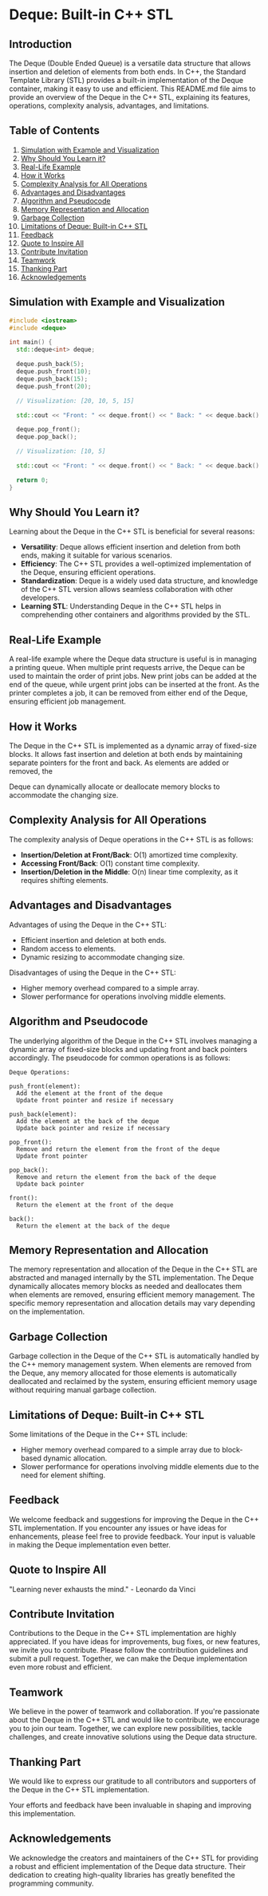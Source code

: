# Deque: Built-in C++ STL

## Introduction
The Deque (Double Ended Queue) is a versatile data structure that allows insertion and deletion of elements from both ends. In C++, the Standard Template Library (STL) provides a built-in implementation of the Deque container, making it easy to use and efficient. This README.md file aims to provide an overview of the Deque in the C++ STL, explaining its features, operations, complexity analysis, advantages, and limitations.

## Table of Contents
1. [Simulation with Example and Visualization](#simulation-with-example-and-visualization)
2. [Why Should You Learn it?](#why-should-you-learn-it)
3. [Real-Life Example](#real-life-example)
4. [How it Works](#how-it-works)
5. [Complexity Analysis for All Operations](#complexity-analysis-for-all-operations)
6. [Advantages and Disadvantages](#advantages-and-disadvantages)
7. [Algorithm and Pseudocode](#algorithm-and-pseudocode)
8. [Memory Representation and Allocation](#memory-representation-and-allocation)
9. [Garbage Collection](#garbage-collection)
10. [Limitations of Deque: Built-in C++ STL](#limitations-of-deque-built-in-c-stl)
11. [Feedback](#feedback)
12. [Quote to Inspire All](#quote-to-inspire-all)
13. [Contribute Invitation](#contribute-invitation)
14. [Teamwork](#teamwork)
15. [Thanking Part](#thanking-part)
16. [Acknowledgements](#acknowledgements)

## Simulation with Example and Visualization
```cpp
#include <iostream>
#include <deque>

int main() {
  std::deque<int> deque;

  deque.push_back(5);
  deque.push_front(10);
  deque.push_back(15);
  deque.push_front(20);

  // Visualization: [20, 10, 5, 15]

  std::cout << "Front: " << deque.front() << " Back: " << deque.back() << std::endl;

  deque.pop_front();
  deque.pop_back();

  // Visualization: [10, 5]

  std::cout << "Front: " << deque.front() << " Back: " << deque.back() << std::endl;

  return 0;
}
```

## Why Should You Learn it?
Learning about the Deque in the C++ STL is beneficial for several reasons:
- **Versatility**: Deque allows efficient insertion and deletion from both ends, making it suitable for various scenarios.
- **Efficiency**: The C++ STL provides a well-optimized implementation of the Deque, ensuring efficient operations.
- **Standardization**: Deque is a widely used data structure, and knowledge of the C++ STL version allows seamless collaboration with other developers.
- **Learning STL**: Understanding Deque in the C++ STL helps in comprehending other containers and algorithms provided by the STL.

## Real-Life Example
A real-life example where the Deque data structure is useful is in managing a printing queue. When multiple print requests arrive, the Deque can be used to maintain the order of print jobs. New print jobs can be added at the end of the queue, while urgent print jobs can be inserted at the front. As the printer completes a job, it can be removed from either end of the Deque, ensuring efficient job management.

## How it Works
The Deque in the C++ STL is implemented as a dynamic array of fixed-size blocks. It allows fast insertion and deletion at both ends by maintaining separate pointers for the front and back. As elements are added or removed, the

 Deque can dynamically allocate or deallocate memory blocks to accommodate the changing size.

## Complexity Analysis for All Operations
The complexity analysis of Deque operations in the C++ STL is as follows:

- **Insertion/Deletion at Front/Back**: O(1) amortized time complexity.
- **Accessing Front/Back**: O(1) constant time complexity.
- **Insertion/Deletion in the Middle**: O(n) linear time complexity, as it requires shifting elements.

## Advantages and Disadvantages
Advantages of using the Deque in the C++ STL:
- Efficient insertion and deletion at both ends.
- Random access to elements.
- Dynamic resizing to accommodate changing size.

Disadvantages of using the Deque in the C++ STL:
- Higher memory overhead compared to a simple array.
- Slower performance for operations involving middle elements.

## Algorithm and Pseudocode
The underlying algorithm of the Deque in the C++ STL involves managing a dynamic array of fixed-size blocks and updating front and back pointers accordingly. The pseudocode for common operations is as follows:

```plaintext
Deque Operations:

push_front(element):
  Add the element at the front of the deque
  Update front pointer and resize if necessary

push_back(element):
  Add the element at the back of the deque
  Update back pointer and resize if necessary

pop_front():
  Remove and return the element from the front of the deque
  Update front pointer

pop_back():
  Remove and return the element from the back of the deque
  Update back pointer

front():
  Return the element at the front of the deque

back():
  Return the element at the back of the deque
```

## Memory Representation and Allocation
The memory representation and allocation of the Deque in the C++ STL are abstracted and managed internally by the STL implementation. The Deque dynamically allocates memory blocks as needed and deallocates them when elements are removed, ensuring efficient memory management. The specific memory representation and allocation details may vary depending on the implementation.

## Garbage Collection
Garbage collection in the Deque of the C++ STL is automatically handled by the C++ memory management system. When elements are removed from the Deque, any memory allocated for those elements is automatically deallocated and reclaimed by the system, ensuring efficient memory usage without requiring manual garbage collection.

## Limitations of Deque: Built-in C++ STL
Some limitations of the Deque in the C++ STL include:
- Higher memory overhead compared to a simple array due to block-based dynamic allocation.
- Slower performance for operations involving middle elements due to the need for element shifting.

## Feedback
We welcome feedback and suggestions for improving the Deque in the C++ STL implementation. If you encounter any issues or have ideas for enhancements, please feel free to provide feedback. Your input is valuable in making the Deque implementation even better.

## Quote to Inspire All
"Learning never exhausts the mind." - Leonardo da Vinci

## Contribute Invitation
Contributions to the Deque in the C++ STL implementation are highly appreciated. If you have ideas for improvements, bug fixes, or new features, we invite you to contribute. Please follow the contribution guidelines and submit a pull request. Together, we can make the Deque implementation even more robust and efficient.

## Teamwork
We believe in the power of teamwork and collaboration. If you're passionate about the Deque in the C++ STL and would like to contribute, we encourage you to join our team. Together, we can explore new possibilities, tackle challenges, and create innovative solutions using the Deque data structure.

## Thanking Part
We would like to express our gratitude to all contributors and supporters of the Deque in the C++ STL implementation.

 Your efforts and feedback have been invaluable in shaping and improving this implementation.

## Acknowledgements
We acknowledge the creators and maintainers of the C++ STL for providing a robust and efficient implementation of the Deque data structure. Their dedication to creating high-quality libraries has greatly benefited the programming community.
